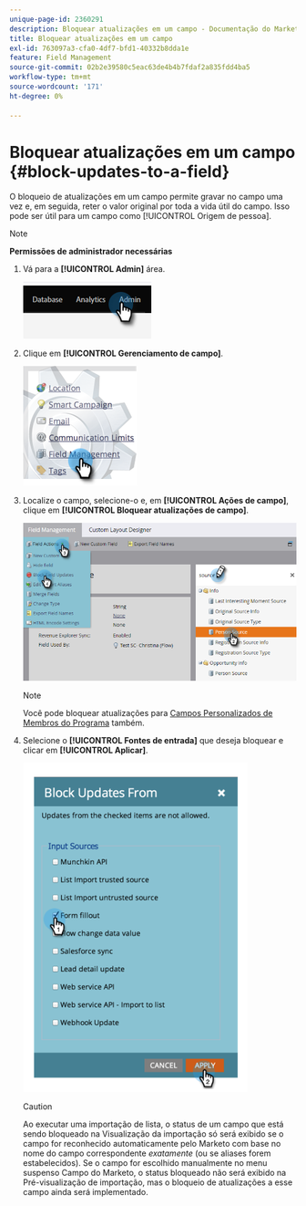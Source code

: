 ```yaml
---
unique-page-id: 2360291
description: Bloquear atualizações em um campo - Documentação do Marketo - Documentação do produto
title: Bloquear atualizações em um campo
exl-id: 763097a3-cfa0-4df7-bfd1-40332b8dda1e
feature: Field Management
source-git-commit: 02b2e39580c5eac63de4b4b7fdaf2a835fdd4ba5
workflow-type: tm+mt
source-wordcount: '171'
ht-degree: 0%

---
```


# Bloquear atualizações em um campo {#block-updates-to-a-field}

O bloqueio de atualizações em um campo permite gravar no campo uma vez e, em seguida, reter o valor original por toda a vida útil do campo. Isso pode ser útil para um campo como [!UICONTROL Origem de pessoa].

>[!NOTE]
>
>**Permissões de administrador necessárias**

1. Vá para a **[!UICONTROL Admin]** área.

   ![](assets/block-updates-to-a-field-1.png)

1. Clique em **[!UICONTROL Gerenciamento de campo]**.

   ![](assets/block-updates-to-a-field-2.png)

1. Localize o campo, selecione-o e, em **[!UICONTROL Ações de campo]**, clique em **[!UICONTROL Bloquear atualizações de campo]**.

   ![](assets/block-updates-to-a-field-3.png)

   >[!NOTE]
   >
   >Você pode bloquear atualizações para [Campos Personalizados de Membros do Programa](/help/marketo/product-docs/core-marketo-concepts/programs/working-with-programs/program-member-custom-fields.md) também.

1. Selecione o **[!UICONTROL Fontes de entrada]** que deseja bloquear e clicar em **[!UICONTROL Aplicar]**.

   ![](assets/block-updates-to-a-field-4.png)

   >[!CAUTION]
   >
   >Ao executar uma importação de lista, o status de um campo que está sendo bloqueado na Visualização da importação só será exibido se o campo for reconhecido automaticamente pelo Marketo com base no nome do campo correspondente _exatamente_ (ou se aliases forem estabelecidos). Se o campo for escolhido manualmente no menu suspenso Campo do Marketo, o status bloqueado não será exibido na Pré-visualização de importação, mas o bloqueio de atualizações a esse campo ainda será implementado.
